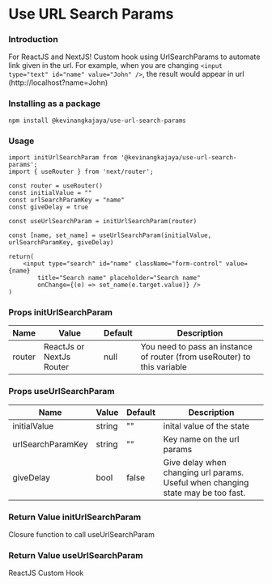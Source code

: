 # Use URL Search Params
### Introduction
For ReactJS and NextJS! Custom hook using UrlSearchParams to automate link given in the url. For example, when you are changing `<input type="text" id="name" value="John" />`, the result would appear in url (http://localhost?name=John)

### Installing as a package
`npm install @kevinangkajaya/use-url-search-params`

### Usage
```
import initUrlSearchParam from '@kevinangkajaya/use-url-search-params';
import { useRouter } from 'next/router';

const router = useRouter()
const initialValue = ""
const urlSearchParamKey = "name"
const giveDelay = true

const useUrlSearchParam = initUrlSearchParam(router)

const [name, set_name] = useUrlSearchParam(initialValue, urlSearchParamKey, giveDelay)

return(
    <input type="search" id="name" className="form-control" value={name}
        title="Search name" placeholder="Search name"
        onChange={(e) => set_name(e.target.value)} />
)
```

### Props initUrlSearchParam
| Name | Value | Default | Description  |
| ------------- | ------------- | --- | -----|
| router | ReactJs or NextJs Router | null | You need to pass an instance of router (from useRouter) to this variable |

### Props useUrlSearchParam
| Name | Value | Default | Description  |
| ------------- | ------------- | --- | -----|
| initialValue | string | "" | inital value of the state   |
| urlSearchParamKey | string | "" | Key name on the url params  |
| giveDelay | bool | false | Give delay when changing url params. Useful when changing state may be too fast. |

### Return Value initUrlSearchParam
Closure function to call useUrlSearchParam

### Return Value useUrlSearchParam
ReactJS Custom Hook